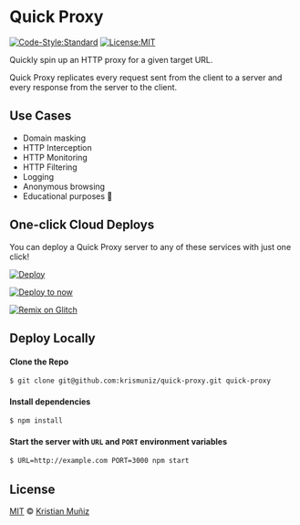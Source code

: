 # Quick Proxy

[![Code-Style:Standard](https://img.shields.io/badge/code%20style-standard-green.svg?style=flat-square)](http://standardjs.com/) [![License:MIT](https://img.shields.io/badge/license-MIT-blue.svg?style=flat-square)](http://opensource.org/licenses/MIT)

Quickly spin up an HTTP proxy for a given target URL.

Quick Proxy replicates every request sent from the client to a server and every response from the server to the client.

## Use Cases

* Domain masking
* HTTP Interception
* HTTP Monitoring
* HTTP Filtering
* Logging
* Anonymous browsing
* Educational purposes 👀

## One-click Cloud Deploys

You can deploy a Quick Proxy server to any of these services with just one click!

[![Deploy](https://www.herokucdn.com/deploy/button.svg)](https://heroku.com/deploy?template=https://github.com/krismuniz/quick-proxy.git)

[![Deploy to now](https://deploy.now.sh/static/button.svg)](https://deploy.now.sh/?repo=https://github.com/krismuniz/quick-proxy&env=URL)

[![Remix on Glitch](https://cdn.glitch.com/2703baf2-b643-4da7-ab91-7ee2a2d00b5b%2Fremix-button.svg)](https://glitch.com/edit/#!/import/github/krismuniz/quick-proxy)

## Deploy Locally

#### Clone the Repo

```bash
$ git clone git@github.com:krismuniz/quick-proxy.git quick-proxy
```

#### Install dependencies

```bash
$ npm install
```

#### Start the server with `URL` and `PORT` environment variables

```bash
$ URL=http://example.com PORT=3000 npm start
```

## License

[MIT](https://github.com/krismuniz/quick-proxy/blob/master/LICENSE.md) © [Kristian Muñiz](https://www.krismuniz.com)
